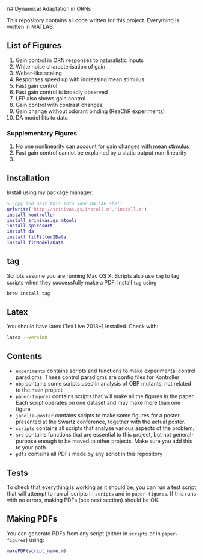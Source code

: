 π# Dynamical Adaptation in ORNs

This repository contains all code written for this project. Everything is written in MATLAB.

## List of Figures

1. Gain control in ORN responses to naturalistic Inputs
2. White noise characterisation of gain 
3. Weber-like scaling 
4. Responses speed up with increasing mean stimulus
5. Fast gain control
6. Fast gain control is broadly observed
7. LFP also shows gain control 
8. Gain control with contrast changes
9. Gain change without odorant binding (ReaChR experiments)
10. DA model fits to data

### Supplementary Figures

1. No one nonlinearity can account for gain changes with mean stimulus
2. Fast gain control cannot be explained by a static output non-linearity 
3. 

## Installation

Install using my package manager:

```matlab
% copy and past this into your MATLAB shell
urlwrite('http://srinivas.gs/install.m','install.m')
install kontroller
install srinivas.gs_mtools
install spikesort
install da
install fitFilter2Data
install fitModel2Data
```

## tag

Scripts assume you are running Mac OS X. Scripts also use `tag` to tag scripts when they successfully make a PDF. Install `tag` using 

```bash
brew install tag
```

## Latex

You should have latex (Tex Live 2013+) installed. Check with:

```bash
latex --version
```

## Contents

* `experiments` contains scripts and functions to make experimental control paradigms. These control paradigms are config files for Kontroller
* `obp` contains some scripts used in analysis of OBP mutants, not related to the main project
* `paper-figures` contains scripts that will make all the figures in the paper. Each script operates on one dataset and may make more than one figure
* `janelia-poster` contains scripts to make some figures for a poster presented at the Swartz conference, together with the actual poster. 
* `scripts` contains all scripts that analyse various aspects of the problem. 
* `src` contains functions that are essential to this project, but not general-purpose enough to be moved to other projects. Make sure you add this to your path. 
* `pdfs` contains all PDFs made by any script in this repository

## Tests

To check that everything is working as it should be, you can run a test script that will attempt to run all scripts in `scripts` and in `paper-figures`. If this runs with no errors, making PDFs (see next section) should be OK. 

## Making PDFs

You can generate PDFs from any script (either in `scripts` or in `paper-figures`) using:

```matlab
makePDF(script_name.m)
```
